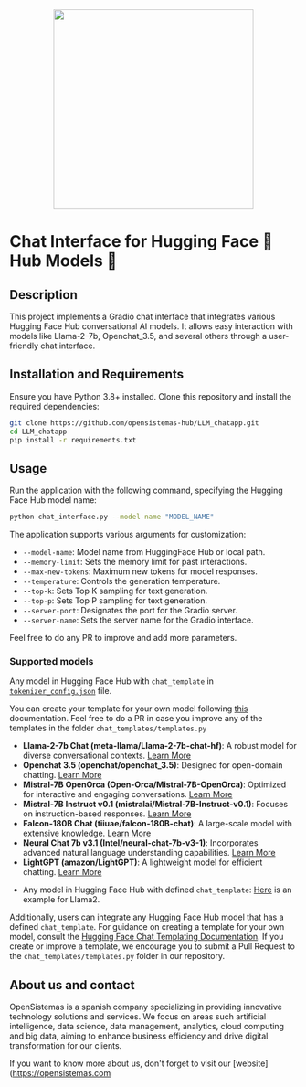 <div align="center">
  <img width="350" src="https://datos.gob.es/sites/default/files/styles/success_image/public/success/images/logo_open_sistemas.jpg?itok=IVFlD9iP">
</div>

# Chat Interface for Hugging Face 🤗 Hub Models 🚀


## Description
This project implements a Gradio chat interface that integrates various Hugging Face Hub conversational AI models. It allows easy interaction with models like Llama-2-7b, Openchat_3.5, and several others through a user-friendly chat interface.

## Installation and Requirements
Ensure you have Python 3.8+ installed. Clone this repository and install the required dependencies:
```bash
git clone https://github.com/opensistemas-hub/LLM_chatapp.git
cd LLM_chatapp
pip install -r requirements.txt
```

## Usage
Run the application with the following command, specifying the Hugging Face Hub model name:
```bash
python chat_interface.py --model-name "MODEL_NAME"
```

The application supports various arguments for customization:

- `--model-name`: Model name from HuggingFace Hub or local path.
- `--memory-limit`: Sets the memory limit for past interactions.
- `--max-new-tokens`: Maximum new tokens for model responses.
- `--temperature`: Controls the generation temperature.
- `--top-k`: Sets Top K sampling for text generation.
- `--top-p`: Sets Top P sampling for text generation.
- `--server-port`: Designates the port for the Gradio server.
- `--server-name`: Sets the server name for the Gradio interface.

Feel free to do any PR to improve and add more parameters.

### Supported models
Any model in Hugging Face Hub with `chat_template` in [`tokenizer_config.json`](https://huggingface.co/meta-llama/Llama-2-7b-chat-hf/blob/c1b0db933684edbfe29a06fa47eb19cc48025e93/tokenizer_config.json#L12) file. 

You can create your template for your own model following [this](https://huggingface.co/docs/transformers/chat_templating) documentation. Feel free to do a PR in case you improve any of the templates in the folder `chat_templates/templates.py`

- **Llama-2-7b Chat (meta-llama/Llama-2-7b-chat-hf)**: A robust model for diverse conversational contexts. [Learn More](https://huggingface.co/meta-llama/Llama-2-7b-chat-hf)
- **Openchat 3.5 (openchat/openchat_3.5)**: Designed for open-domain chatting. [Learn More](https://huggingface.co/openchat/openchat_3.5)
- **Mistral-7B OpenOrca (Open-Orca/Mistral-7B-OpenOrca)**: Optimized for interactive and engaging conversations. [Learn More](https://huggingface.co/Open-Orca/Mistral-7B-OpenOrca)
- **Mistral-7B Instruct v0.1 (mistralai/Mistral-7B-Instruct-v0.1)**: Focuses on instruction-based responses. [Learn More](https://huggingface.co/mistralai/Mistral-7B-Instruct-v0.1)
- **Falcon-180B Chat (tiiuae/falcon-180B-chat)**: A large-scale model with extensive knowledge. [Learn More](https://huggingface.co/tiiuae/falcon-180B-chat)
- **Neural Chat 7b v3.1 (Intel/neural-chat-7b-v3-1)**: Incorporates advanced natural language understanding capabilities. [Learn More](https://huggingface.co/Intel/neural-chat-7b-v3-1)
- **LightGPT (amazon/LightGPT)**: A lightweight model for efficient chatting. [Learn More](https://huggingface.co/amazon/LightGPT)
* Any model in Hugging Face Hub with defined `chat_template`: [Here](https://huggingface.co/meta-llama/Llama-2-7b-chat-hf/blob/c1b0db933684edbfe29a06fa47eb19cc48025e93/tokenizer_config.json#L12) is an example for Llama2.

Additionally, users can integrate any Hugging Face Hub model that has a defined `chat_template`. For guidance on creating a template for your own model, consult the [Hugging Face Chat Templating Documentation](https://huggingface.co/docs/transformers/chat_templating). If you create or improve a template, we encourage you to submit a Pull Request to the `chat_templates/templates.py` folder in our repository.


## About us and contact

OpenSistemas is a spanish company specializing in providing innovative technology solutions and services. We focus on areas such artificial intelligence, data science, data management, analytics, cloud computing and big data, aiming to enhance business efficiency and drive digital transformation for our clients.

If you want to know more about us, don't forget to visit our [website](https://opensistemas.com
